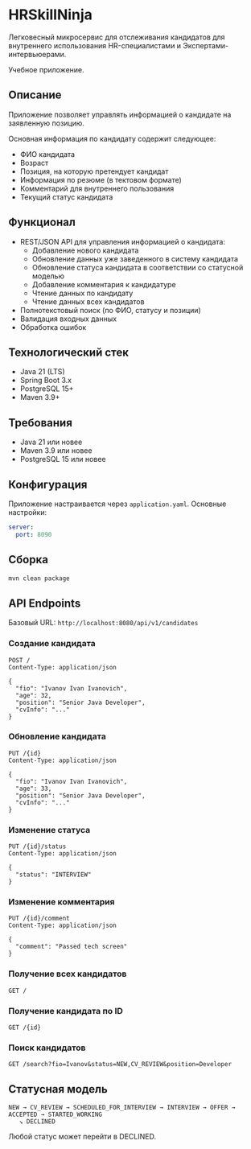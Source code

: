 # HRSkillNinja

Легковесный микросервис для отслеживания кандидатов для внутреннего использования HR-специалистами и Экспертами-интервьюерами.

Учебное приложение.

## Описание

Приложение позволяет управлять информацией о кандидате на заявленную позицию.

Основная информация по кандидату содержит следующее:

- ФИО кандидата
- Возраст
- Позиция, на которую претендует кандидат
- Информация по резюме (в тектовом формате)
- Комментарий для внутреннего пользования
- Текущий статус кандидата

## Функционал

- REST/JSON API для управления информацией о кандидата:
    * Добавление нового кандидата
    * Обновление данных уже заведенного в систему кандидата
    * Обновление статуса кандидата в соответствии со статусной моделью
    * Добавление комментария к кандидатуре
    * Чтение данных по кандидату
    * Чтение данных всех кандидатов
- Полнотекстовый поиск (по ФИО, статусу и позиции)
- Валидация входных данных
- Обработка ошибок

## Технологический стек

- Java 21 (LTS)
- Spring Boot 3.x
- PostgreSQL 15+
- Maven 3.9+

## Требования

- Java 21 или новее
- Maven 3.9 или новее
- PostgreSQL 15 или новее

## Конфигурация

Приложение настраивается через `application.yaml`. Основные настройки:

```yaml
server:
  port: 8090
```

## Сборка

```bash
mvn clean package
```

## API Endpoints

Базовый URL: `http://localhost:8080/api/v1/candidates`

### Создание кандидата
```
POST /
Content-Type: application/json

{
  "fio": "Ivanov Ivan Ivanovich",
  "age": 32,
  "position": "Senior Java Developer",
  "cvInfo": "..."
}
```

### Обновление кандидата
```
PUT /{id}
Content-Type: application/json

{
  "fio": "Ivanov Ivan Ivanovich",
  "age": 33,
  "position": "Senior Java Developer",
  "cvInfo": "..."
}
```

### Изменение статуса
```
PUT /{id}/status
Content-Type: application/json

{
  "status": "INTERVIEW"
}
```

### Изменение комментария
```
PUT /{id}/comment
Content-Type: application/json

{
  "comment": "Passed tech screen"
}
```

### Получение всех кандидатов
```
GET /
```

### Получение кандидата по ID
```
GET /{id}
```

### Поиск кандидатов
```
GET /search?fio=Ivanov&status=NEW,CV_REVIEW&position=Developer
```

## Статусная модель

```
NEW → CV_REVIEW → SCHEDULED_FOR_INTERVIEW → INTERVIEW → OFFER → ACCEPTED → STARTED_WORKING
   ↘ DECLINED
```

Любой статус может перейти в DECLINED.
